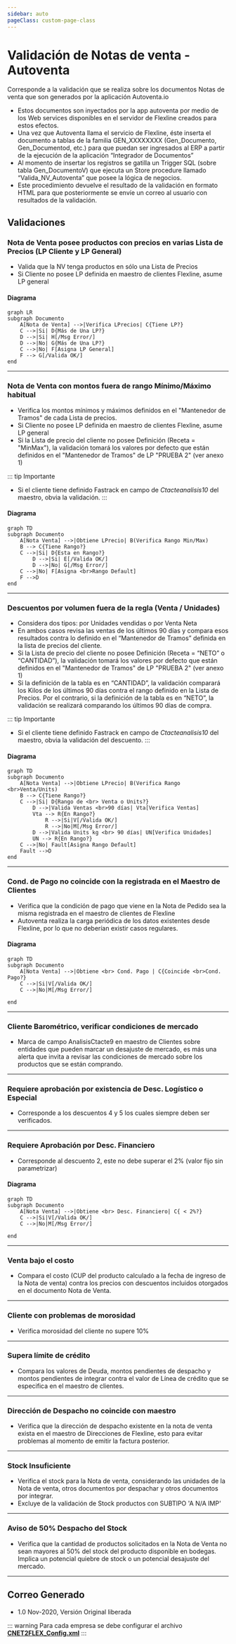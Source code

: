 ```yaml
---
sidebar: auto
pageClass: custom-page-class
---
```


# Validación de Notas de venta - Autoventa

Corresponde a la validación que se realiza sobre los documentos Notas de venta que son generados por la aplicación Autoventa.io

- Estos documentos son inyectados por la app autoventa por medio de los Web services disponibles en el servidor de Flexline creados para estos efectos.
- Una vez que Autoventa llama el servicio de Flexline, éste inserta el documento a tablas de la familia GEN_XXXXXXXX (Gen_Documento, Gen_Documentod, etc.) para que puedan ser ingresados al ERP a partir de la ejecución de la aplicación “Integrador de Documentos”
- Al momento de insertar los registros se gatilla un Trigger SQL (sobre tabla Gen_DocumentoV) que ejecuta un Store procedure llamado “Valida_NV_Autoventa” que posee la lógica de negocios.
- Este procedimiento devuelve el resultado de la validación en formato HTML para que posteriormente se envíe un correo al usuario con resultados de la validación.

## Validaciones

### Nota de Venta posee productos con precios en varias Lista de Precios (LP Cliente y LP General)

- Valida que la NV tenga productos en sólo una Lista de Precios
- Si Cliente no posee LP definida en maestro de clientes Flexline, asume LP general

#### Diagrama

```mermaid
graph LR
subgraph Documento
    A[Nota de Venta] -->|Verifica LPrecios| C{Tiene LP?}
    C -->|Si| D{Más de Una LP?}
    D -->|Si| H[/Msg Error/]
    D -->|No| G{Más de Una LP?}
    C -->|No| F[Asigna LP General]
    F --> G[/Valida OK/]
end
```

---

### Nota de Venta con montos fuera de rango Mínimo/Máximo habitual

- Verifica los montos mínimos y máximos definidos en el "Mantenedor de Tramos" de cada Lista de precios.
- Si Cliente no posee LP definida en maestro de clientes Flexline, asume LP general
- Si la Lista de precio del cliente no posee Definición (Receta = "MinMax"), la validación tomará los valores por defecto que están definidos en el "Mantenedor de Tramos" de LP "PRUEBA 2" (ver anexo 1)

::: tip Importante

- Si el cliente tiene definido Fastrack en campo de _Ctacteanalisis10_ del maestro, obvia la validación.
  :::

#### Diagrama

```mermaid
graph TD
subgraph Documento
    A[Nota Venta] -->|Obtiene LPrecio| B(Verifica Rango Min/Max)
    B --> C{Tiene Rango?}
    C -->|Si| D{Esta en Rango?}
        D -->|Si| E[/Valida OK/]
        D -->|No| G[/Msg Error/]
    C -->|No| F[Asigna <br>Rango Default]
    F -->D
end
```

---

### Descuentos por volumen fuera de la regla (Venta / Unidades)

- Considera dos tipos: por Unidades vendidas o por Venta Neta
- En ambos casos revisa las ventas de los últimos 90 días y compara esos resultados contra lo definido en el “Mantenedor de Tramos” definida en la lista de precios del cliente.
- Si la Lista de precio del cliente no posee Definición (Receta = “NETO” o “CANTIDAD”), la validación tomará los valores por defecto que están definidos en el "Mantenedor de Tramos" de LP "PRUEBA 2" (ver anexo 1)
- Si la definición de la tabla es en “CANTIDAD”, la validación comparará los Kilos de los últimos 90 días contra el rango definido en la Lista de Precios. Por el contrario, si la definición de la tabla es en “NETO”, la validación se realizará comparando los últimos 90 días de compra.

::: tip Importante

- Si el cliente tiene definido Fastrack en campo de _Ctacteanalisis10_ del maestro, obvia la validación del descuento.
  :::

#### Diagrama

```mermaid
graph TD
subgraph Documento
    A[Nota Venta] -->|Obtiene LPrecio| B(Verifica Rango <br>Venta/Units)
    B --> C{Tiene Rango?}
    C -->|Si| D{Rango de <br> Venta o Units?}
        D -->|Valida Ventas <br>90 días| Vta[Verifica Ventas]
        Vta --> R{En Rango?}
            R -->|Si|V[/Valida OK/]
            R -->|No|M[/Msg Error/]
        D -->|Valida Units kg <br> 90 días| UN[Verifica Unidades]
        UN --> R{En Rango?}
    C -->|No| Fault[Asigna Rango Default]
    Fault -->D
end
```

---

### Cond. de Pago no coincide con la registrada en el Maestro de Clientes

- Verifica que la condición de pago que viene en la Nota de Pedido sea la misma registrada en el maestro de clientes de Flexline
- Autoventa realiza la carga periódica de los datos existentes desde Flexline, por lo que no deberían existir casos regulares.

#### Diagrama

```mermaid
graph TD
subgraph Documento
    A[Nota Venta] -->|Obtiene <br> Cond. Pago | C{Coincide <br>Cond. Pago?}
    C -->|Si|V[/Valida OK/]
    C -->|No|M[/Msg Error/]

end

```

---

### Cliente Barométrico, verificar condiciones de mercado

- Marca de campo AnalisisCtacte9 en maestro de Clientes sobre entidades que pueden marcar un desajuste de mercado, es más una alerta que invita a revisar las condiciones de mercado sobre los productos que se están comprando.

---

### Requiere aprobación por existencia de Desc. Logístico o Especial

- Corresponde a los descuentos 4 y 5 los cuales siempre deben ser verificados.

---

### Requiere Aprobación por Desc. Financiero

- Corresponde al descuento 2, este no debe superar el 2% (valor fijo sin parametrizar)

#### Diagrama

```mermaid
graph TD
subgraph Documento
    A[Nota Venta] -->|Obtiene <br> Desc. Financiero| C{ < 2%?}
    C -->|Si|V[/Valida OK/]
    C -->|No|M[/Msg Error/]

end

```

---

### Venta bajo el costo

- Compara el costo (CUP del producto calculado a la fecha de ingreso de la Nota de venta) contra los precios con descuentos incluidos otorgados en el documento Nota de Venta.

---

### Cliente con problemas de morosidad

- Verifica morosidad del cliente no supere 10%

---

### Supera límite de crédito

- Compara los valores de Deuda, montos pendientes de despacho y montos pendientes de integrar contra el valor de Línea de crédito que se especifica en el maestro de clientes.

---

### Dirección de Despacho no coincide con maestro

- Verifica que la dirección de despacho existente en la nota de venta exista en el maestro de Direcciones de Flexline, esto para evitar problemas al momento de emitir la factura posterior.

---

### Stock Insuficiente

- Verifica el stock para la Nota de venta, considerando las unidades de la Nota de venta, otros documentos por despachar y otros documentos por integrar.
- Excluye de la validación de Stock productos con SUBTIPO 'A N/A IMP'

---

### Aviso de 50% Despacho del Stock

- Verifica que la cantidad de productos solicitados en la Nota de Venta no sean mayores al 50% del stock del producto disponible en bodegas. Implica un potencial quiebre de stock o un potencial desajuste del mercado.

---

## Correo Generado

- 1.0 Nov-2020, Versión Original liberada

::: warning
Para cada empresa se debe configurar el archivo [**CNET2FLEX_Config.xml**](./config.md)
:::
